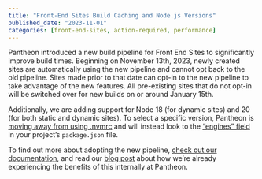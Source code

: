 ```yaml
---
title: "Front-End Sites Build Caching and Node.js Versions"
published_date: "2023-11-01"
categories: [front-end-sites, action-required, performance]
---
```

Pantheon introduced a new build pipeline for Front End Sites to significantly improve build times. Beginning on November 13th, 2023, newly created sites are automatically using the new pipeline and cannot opt back to the old pipeline. Sites made prior to that date can opt-in to the new pipeline to take advantage of the new features. All pre-existing sites that do not opt-in will be switched over for new builds on or around January 15th.

Additionally, we are adding support for Node 18 (for dynamic sites) and 20 (for both static and dynamic sites). To select a specific version, Pantheon is [moving away from using .nvmrc](/guides/decoupled/overview/manage-settings#nodejs-version) and will instead look to the [“engines” field](https://docs.npmjs.com/cli/v8/configuring-npm/package-json#engines) in your project’s `package.json` file.

To find out more about adopting the new pipeline, [check out our documentation](/guides/decoupled/overview/v1-pipeline), and read our [blog post](https://pantheon.io/blog/opt-now-faster-build-pipeline-front-end-sites?utm_medium=email&utm_source=newsletter&utm_content=front_end_sites_blog&utm_campaign=2023_11_PSU_ALL_US_Novemeber_Changelog_Newsletter) about how we’re already experiencing the benefits of this internally at Pantheon.
